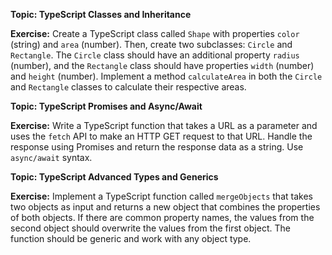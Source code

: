 

**Topic: TypeScript Classes and Inheritance**

**Exercise:**
Create a TypeScript class called `Shape` with properties `color` (string) and `area` (number). Then, create two subclasses: `Circle` and `Rectangle`. The `Circle` class should have an additional property `radius` (number), and the `Rectangle` class should have properties `width` (number) and `height` (number). Implement a method `calculateArea` in both the `Circle` and `Rectangle` classes to calculate their respective areas.



**Topic: TypeScript Promises and Async/Await**

**Exercise:**
Write a TypeScript function that takes a URL as a parameter and uses the `fetch` API to make an HTTP GET request to that URL. Handle the response using Promises and return the response data as a string. Use `async/await` syntax.


**Topic: TypeScript Advanced Types and Generics**

**Exercise:**
Implement a TypeScript function called `mergeObjects` that takes two objects as input and returns a new object that combines the properties of both objects. If there are common property names, the values from the second object should overwrite the values from the first object. The function should be generic and work with any object type.

